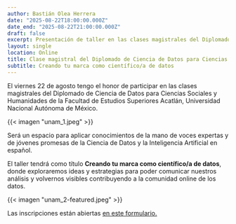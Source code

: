 ```yaml
---
author: Bastián Olea Herrera
date: "2025-08-22T18:00:00.000Z"
date_end: "2025-08-22T21:00:00.000Z"
draft: false
excerpt: Presentación de taller en las clases magistrales del Diplomado de Ciencia de Datos para Ciencias Sociales y Humanidades de la Facultad de Estudios Superiores Acatlán, Universidad Nacional Autónoma de México.
layout: single
location: Online
title: Clase magistral del Diplomado de Ciencia de Datos para Ciencias Sociales y Humanidades
subtitle: Creando tu marca como científico/a de datos
---
```


El viernes 22 de agosto tengo el honor de participar en las clases magistrales del Diplomado de Ciencia de Datos para Ciencias Sociales y Humanidades de la Facultad de Estudios Superiores Acatlán, Universidad Nacional Autónoma de México.

{{< imagen "unam_1.jpeg" >}}

Será un espacio para aplicar conocimientos de la mano de voces expertas y de jóvenes promesas de la Ciencia de Datos y la Inteligencia Artificial en español. 

El taller tendrá como título **Creando tu marca como científico/a de datos**, donde exploraremos ideas y estrategias para poder comunicar nuestros análisis y volvernos visibles contribuyendo a la comunidad online de los datos.

{{< imagen "unam_2-featured.jpeg" >}}

Las inscripciones están abiertas [en este formulario.](https://forms.gle/UvvAumruGJFEoWkZ7)